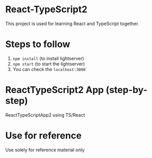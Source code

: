 # React-TypeScript2

This project is used for learning React and TypeScript together.

# Steps to follow

1. `npm install` (to install lightserver)
2. `npm start` (to start the lightserver)
3. You can check the `localhost:3000`

# ReactTypeScript2 App (step-by-step)

ReactTypeScriptApp2 using TS/React

# Use for reference

Use solely for reference material only
